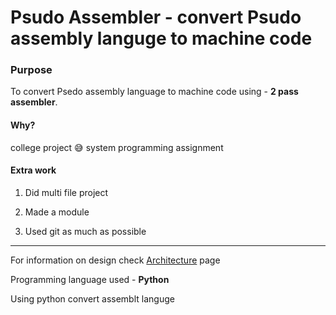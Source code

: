 # Psudo Assembler - convert Psudo assembly languge to machine code

### Purpose

To convert Psedo assembly language to machine code using - **2 pass assembler**.

#### Why?

college project :sweat_smile: system programming assignment

#### Extra work

1. Did multi file project

2. Made a module

3. Used git as much as possible

   

---

For information on design check [Architecture](/Assembler-Architecture.md) page

Programming language used - **Python**

Using python convert assemblt languge